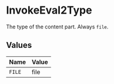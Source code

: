 # InvokeEval2Type

The type of the content part. Always `file`.


## Values

| Name   | Value  |
| ------ | ------ |
| `FILE` | file   |